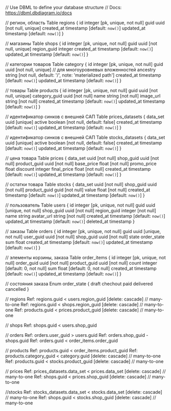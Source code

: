 // Use DBML to define your database structure
// Docs: https://dbml.dbdiagram.io/docs

// регион, область
Table regions {
  id integer [pk, unique, not null]
  guid uuid [not null, unique]
  created_at timestamp [default: `now()`]
  updated_at timestamp [default: `now()`]
}

// магазины
Table shops {
  id integer [pk, unique, not null]
  guid uuid [not null, unique]
  region_guid integer
  created_at timestamp [default: `now()`]
  updated_at timestamp [default: `now()`]
}

// категории товаров
Table category {
  id integer [pk, unique, not null]
  guid uuid [not null, unique]
  // для многоуровневых вложенностей
  ancestry string [not null, default: '/', note: 'materialized path']
  created_at timestamp [default: `now()`]
  updated_at timestamp [default: `now()`]
}

// товары
Table products {
  id integer [pk, unique, not null]
  guid uuid [not null, unique]
  category_guid uuid [not null]
  name string [not null]
  image_url string [not null]
  created_at timestamp [default: `now()`]
  updated_at timestamp [default: `now()`]
}

// идентификатор синков с внешней САП
Table prices_datasets {
  data_set uuid [unique]
  active boolean [not null, default: false]
  created_at timestamp [default: `now()`]
  updated_at timestamp [default: `now()`]
}

// идентификатор синков с внешней САП
Table stocks_datasets {
  data_set uuid [unique]
  active boolean [not null, default: false]
  created_at timestamp [default: `now()`]
  updated_at timestamp [default: `now()`]
}

// цена товара
Table prices {
  data_set uuid [not null]
  shop_guid uuid [not null]
  product_guid uuid [not null]
  base_price float [not null]
  promo_price float
  discount integer
  final_price float [not null]
  created_at timestamp [default: `now()`]
  updated_at timestamp [default: `now()`]
}

// остатки товара
Table stocks {
  data_set uuid [not null]
  shop_guid uuid [not null]
  product_guid guid [not null]
  value float [not null]
  created_at timestamp [default: `now()`]
  updated_at timestamp [default: `now()`]
}

// пользователь
Table users {
  id integer [pk, unique, not null]
  guid uuid [unique, not null]
  shop_guid uuid [not null]
  region_guid integer [not null]
  name string
  avatar_url string [not null]
  created_at timestamp [default: `now()`]
  updated_at timestamp [default: `now()`]
  deleted_at timestamp
}

// заказы
Table orders {
  id integer [pk, unique, not null]
  guid uuid [unique, not null]
  user_guid uuid [not null]
  shop_guid uuid [not null]
  state order_state
  sum float
  created_at timestamp [default: `now()`]
  updated_at timestamp [default: `now()`]
}

// элементы корзины, заказа
Table order_items {
  id integer [pk, unique, not null]
  order_guid uuid [not null]
  product_guid uuid [not null]
  count integer [default: 0, not null]
  sum float [default: 0, not null]
  created_at timestamp [default: `now()`]
  updated_at timestamp [default: `now()`]
}

// состояния заказа
Enum order_state {
  draft
  chechout
  paid
  delivered
  cancelled
}

// regions
Ref: regions.guid < users.region_guid [delete: cascade] // many-to-one
Ref: regions.guid < shops.region_guid [delete: cascade] // many-to-one
Ref: products.guid < prices.product_guid [delete: cascade] // many-to-one

// shops
Ref: shops.guid < users.shop_guid

// orders
Ref: orders.user_guid > users.guid
Ref: orders.shop_guid - shops.guid
Ref: orders.guid < order_items.order_guid

// products
Ref: products.guid < order_items.product_guid
Ref: products.category_guid < category.guid [delete: cascade] // many-to-one
Ref: products.guid < stocks.product_guid [delete: cascade] // many-to-one

// prices
Ref: prices_datasets.data_set < prices.data_set [delete: cascade] // many-to-one
Ref: shops.guid < prices.shop_guid [delete: cascade] // many-to-one

//stocks
Ref: stocks_datasets.data_set < stocks.data_set [delete: cascade] // many-to-one
Ref: shops.guid < stocks.shop_guid [delete: cascade] // many-to-one

